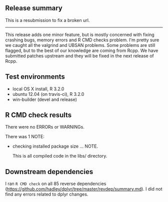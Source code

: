 ## Release summary

This is a resubmission to fix a broken url.

---

This release adds one minor feature, but is mostly concerned with fixing crashing bugs, memory errors and R CMD checks problem.  I'm pretty sure we caught all the valgrind and UBSAN problems. Some problems are still flagged, but to the best of our knowledge are coming from Rcpp. We have submitted patches upstream and they will be fixed in the next release of Rcpp.

## Test environments

* local OS X install, R 3.2.0
* ubuntu 12.04 (on travis-ci), R 3.2.0
* win-builder (devel and release)

## R CMD check results

There were no ERRORs or WARNINGs. 

There was 1 NOTE:

* checking installed package size ... NOTE. 

  This is all compiled code in the libs/ directory.

## Downstream dependencies

I ran `R CMD check` on all 85 reverse dependencies (https://github.com/hadley/dplyr/tree/master/revdep/summary.md). 
I did not find any errors related to dplyr changes.
